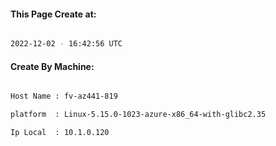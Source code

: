 
   
#### This Page Create at:

```bash

2022-12-02 - 16:42:56 UTC

```

#### Create By Machine:

```bash

Host Name : fv-az441-819

platform  : Linux-5.15.0-1023-azure-x86_64-with-glibc2.35

Ip Local  : 10.1.0.120

```

